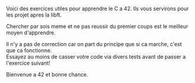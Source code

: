 Voici des exercices utiles pour apprendre le C a 42.
Ils vous servirons pour les projet apres la libft.

Chercher par sois meme et ne pas reussir du premier coups est le meilleur moyen d'apprendre.

Il n'y a pas de correction car on part du principe que si ca marche, c'est que ca fonctionne.  
Essayez au moins de casser votre code via divers tests avant de passer a l'exercice suivant!

Bienvenue a 42 et bonne chance.

